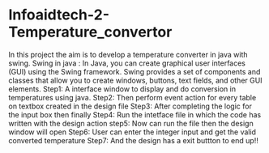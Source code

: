 # Infoaidtech-2-Temperature_convertor
In this project the aim is to develop a temperature converter in java with swing.
Swing in java : In Java, you can create graphical user interfaces (GUI) using the Swing framework.
Swing provides a set of components and classes that allow you to create windows, buttons, text fields, and other GUI elements.
Step1: A interface window to display and do conversion in temperatures using java.
Step2: Then perform event action for every table on textbox created in the design file 
Step3: After completing the logic for the input box then finally 
Step4: Run the intetface file in which the code has written with the design action
step5: Now can run the file then the design window will open
Step6: User can enter the integer input and get the valid converted temperature
Step7: And the design has a exit buttton to end up!!
